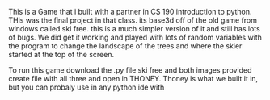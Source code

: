 This is a Game that i built with a partner in CS 190 introduction to python. THis was the final project in that class. 
its base3d off of the old game from windows called ski free. this is a much simpler version of it and still has lots of bugs.
We did get it working and played with lots of random variables with the program to change the landscape of the trees and where the 
skier started at the top of the screen.

To run this game download the .py file ski free and both images provided create file with all three and open in THONEY.
Thoney is what we built it in, but you can probaly use in any python ide with 
